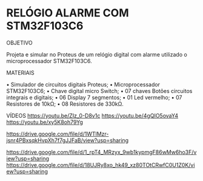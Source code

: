 # RELÓGIO ALARME COM STM32F103C6

OBJETIVO

Projeta e simular no Proteus de um relógio digital com alarme utilizado o microprocessador STM32F103C6.

 MATERIAIS

•	Simulador de circuitos digitais Proteus;
•	Microprocessador STM32F103C6;
•	Chave digital micro Switch;
•	07 chaves Botões circuitos integrais e digitais;
•	06 Display 7 segmentos;
•	01 Led vermelho;
•	07 Resistores de 10kΩ;
•	08 Resistores de 330kΩ.

VÍDEOS
https://youtu.be/ZIz_0-D8v1c
https://youtu.be/4gQIO5ovaY4
https://youtu.be/xy5K8oh79Yg

https://drive.google.com/file/d/1WTlMzr-jsnr4PBxsqkHvpXh7f7gJJFaB/view?usp=sharing

https://drive.google.com/file/d/1_rpT4_MRzyx_9wb1kypmgF86wMw6ho3F/view?usp=sharing
https://drive.google.com/file/d/18UJRy8xo_hk49_xz80TOtCRwfC0U1Z0K/view?usp=sharing
